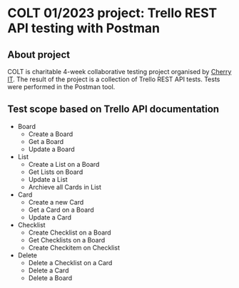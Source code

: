# COLT 01/2023 project: Trello REST API testing with Postman

## About project

COLT is charitable 4-week collaborative testing project organised by [Cherry IT](http://cherry-it.pl/podsumowanie-colt-1-2023/). The result of the project is a collection of Trello REST API tests. Tests were performed in the Postman tool.

## Test scope based on Trello API documentation

- Board
  - Create a Board
  - Get a Board
  - Update a Board
- List
  - Create a List on a Board
  - Get Lists on Board
  - Update a List
  - Archieve all Cards in List
- Card
  - Create a new Card
  - Get a Card on a Board
  - Update a Card
- Checklist
  - Create Checklist on a Board
  - Get Checklists on a Board
  - Create Checkitem on Checklist
- Delete
  - Delete a Checklist on a Card
  - Delete a Card 
  - Delete a Board


